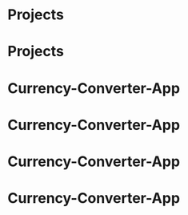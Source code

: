 # Projects
# Projects
# Currency-Converter-App
# Currency-Converter-App
# Currency-Converter-App
# Currency-Converter-App
